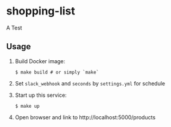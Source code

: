 # shopping-list

A Test

## Usage

 1. Build Docker image:

        $ make build # or simply `make`

 2. Set `slack_webhook` and `seconds` by `settings.yml` for schedule

 3. Start up this service:

        $ make up

 4. Open browser and link to http://localhost:5000/products


<!--
  vi:et:wrap:ts=2:sw=2
-->
